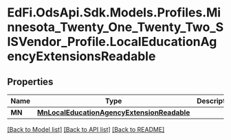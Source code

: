 # EdFi.OdsApi.Sdk.Models.Profiles.Minnesota_Twenty_One_Twenty_Two_SISVendor_Profile.LocalEducationAgencyExtensionsReadable
## Properties

Name | Type | Description | Notes
------------ | ------------- | ------------- | -------------
**MN** | [**MnLocalEducationAgencyExtensionReadable**](MnLocalEducationAgencyExtensionReadable.md) |  | [optional] 

[[Back to Model list]](../README.md#documentation-for-models) [[Back to API list]](../README.md#documentation-for-api-endpoints) [[Back to README]](../README.md)

